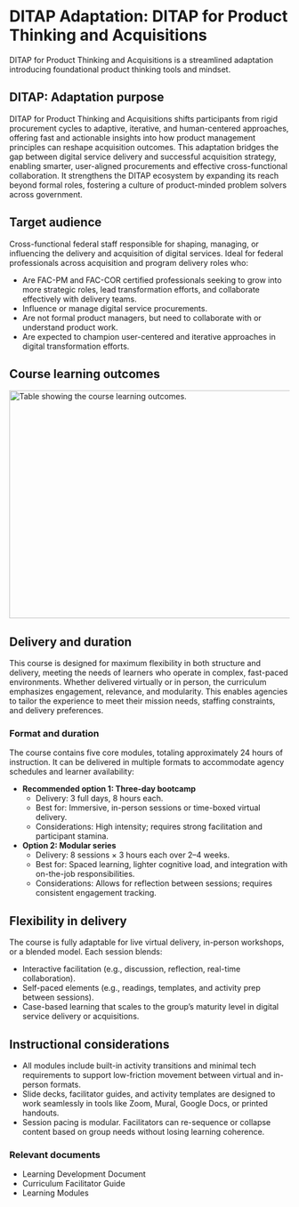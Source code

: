 # DITAP Adaptation: DITAP for Product Thinking and Acquisitions 
DITAP for Product Thinking and Acquisitions is a streamlined adaptation introducing foundational product thinking tools and mindset.

## DITAP: Adaptation purpose 
DITAP for Product Thinking and Acquisitions shifts participants from rigid procurement cycles to adaptive, iterative, and human-centered approaches, offering fast and actionable insights into how product management principles can reshape acquisition outcomes. This adaptation bridges the gap between digital service delivery and successful acquisition strategy, enabling smarter, user-aligned procurements and effective cross-functional collaboration. It strengthens the DITAP ecosystem by expanding its reach beyond formal roles, fostering a culture of product-minded problem solvers across government.

## Target audience
Cross-functional federal staff responsible for shaping, managing, or influencing the delivery and acquisition of digital services. Ideal for federal professionals across acquisition and program delivery roles who:
- Are FAC-PM and FAC-COR certified professionals seeking to grow into more strategic roles, lead transformation efforts, and collaborate effectively with delivery teams.
- Influence or manage digital service procurements.
- Are not formal product managers, but need to collaborate with or understand product work.
- Are expected to champion user-centered and iterative approaches in digital transformation efforts. 

## Course learning outcomes 

<img width="614" height="410" alt="Table showing the course learning outcomes." src="https://github.com/user-attachments/assets/958cb3f0-5b9d-47d5-89e4-c6f170efcfb2" />

## Delivery and duration
This course is designed for maximum flexibility in both structure and delivery, meeting the needs of learners who operate in complex, fast-paced environments. Whether delivered virtually or in person, the curriculum emphasizes engagement, relevance, and modularity. This enables agencies to tailor the experience to meet their mission needs, staffing constraints, and delivery preferences.

### Format and duration
The course contains five core modules, totaling approximately 24 hours of instruction. It can be delivered in multiple formats to accommodate agency schedules and learner availability:

- **Recommended option 1: Three-day bootcamp**
    - Delivery: 3 full days, 8 hours each.
    - Best for: Immersive, in-person sessions or time-boxed virtual delivery.
    - Considerations: High intensity; requires strong facilitation and participant stamina.
- **Option 2: Modular series**
    - Delivery: 8 sessions × 3 hours each over 2–4 weeks.
    - Best for: Spaced learning, lighter cognitive load, and integration with on-the-job responsibilities.
    - Considerations: Allows for reflection between sessions; requires consistent engagement tracking.

## Flexibility in delivery
The course is fully adaptable for live virtual delivery, in-person workshops, or a blended model. Each session blends:
- Interactive facilitation (e.g., discussion, reflection, real-time collaboration).
- Self-paced elements (e.g., readings, templates, and activity prep between sessions).
- Case-based learning that scales to the group’s maturity level in digital service delivery or acquisitions.

## Instructional considerations
- All modules include built-in activity transitions and minimal tech requirements to support low-friction movement between virtual and in-person formats.
- Slide decks, facilitator guides, and activity templates are designed to work seamlessly in tools like Zoom, Mural, Google Docs, or printed handouts.
- Session pacing is modular. Facilitators can re-sequence or collapse content based on group needs without losing learning coherence.

### Relevant documents
- Learning Development Document
- Curriculum Facilitator Guide
- Learning Modules

